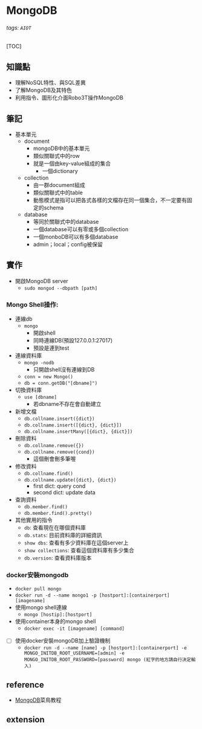 # MongoDB
###### tags: `AIOT`
[TOC]
## 知識點
- 理解NoSQL特性、與SQL差異
- 了解MongoDB及其特色
- 利用指令、圖形化介面Robo3T操作MongoDB

## 筆記
- 基本單元
    - document
        - mongoDB中的基本單元
        - 類似關聯式中的row
        - 就是一個由key-value組成的集合
            - 一個dictionary
    - collection
        - 由一群document組成
        - 類似關聯式中的table
        - 動態模式是指可以把各式各樣的文檔存在同一個集合，不一定要有固定的schema
    - database
        - 等同於關聯式中的database
        - 一個database可以有零或多個collection
        - 一個monboDB可以有多個database
        - admin；local；config被保留
## 實作
- 開啟MongoDB server
    - `sudo mongod --dbpath [path]`
### Mongo Shell操作:
- 連線db
    - `mongo`
        - 開啟shell
        - 同時連線DB(預設127.0.0.1:27017)
        - 預設是連到test
- 連線資料庫
    - `mongo -nodb`
        - 只開啟shell沒有連線到DB
    - `conn = new Mongo()`
    - `db = conn.getDB("[dbname]")`
- 切換資料庫
    - `use [dbname]`
        - 若dbname不存在會自動建立
- 新增文檔
    - `db.collname.insert({dict})`
    - `db.collname.insert([{dict}, {dict}])`
    - `db.collname.insertMany([{dict}, {dict}])`
- 刪除資料
    - `db.collname.remove({})`
    - `db.collname.remove({cond})`
        - 這個刪會刪多筆喔
- 修改資料
    - `db.collname.find()`
    - `db.collname.update({dict}, {dict})`
        - first dict: query cond
        - second dict: update data
- 查詢資料
    - `db.member.find()`
    - `db.member.find().pretty()`
- 其他實用的指令
    - `db`: 查看現在在哪個資料庫
    - `db.stats`: 目前資料庫的詳細資訊
    - `show dbs`: 查看有多少資料庫在這個server上
    - `show collections`: 查看這個資料庫有多少集合
    - `db.version`: 查看資料庫版本
### docker安裝mongodb
- `docker pull mongo`
- `docker run -d --name mongo1 -p [hostport]:[containerport] [imagename]`
- 使用mongo shell連線
    - `mongo [hostip]:[hostport]`
- 使用container本身的mongo shell
    - `docker exec -it [imagename] [command]`
- [ ] 使用docker安裝mongoDB加上驗證機制
    - `docker run -d --name [name] -p [hostport]:[containerport] -e MONGO_INITDB_ROOT_USERNAME=[admin] -e MONGO_INITDB_ROOT_PASSWORD=[password] mongo (紅字的地方請自行決定輸入)`
## reference
- [MongoDB](https://www.runoob.com/mongodb/mongodb-tutorial.html)菜鳥教程
## extension

